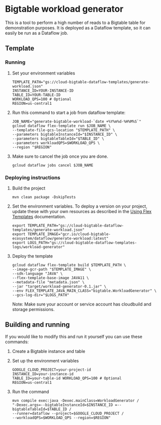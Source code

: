 # Bigtable workload generator

This is a tool to perform a high number of reads to a Bigtable table for
demonstration purposes. It is deployed as a Dataflow template, so it can easily
be run as a Dataflow job.

## Template

### Running

1. Set your environment variables

    ```
    TEMPLATE_PATH="gs://cloud-bigtable-dataflow-templates/generate-workload.json"
    INSTANCE_ID=YOUR-INSTANCE-ID
    TABLE_ID=YOUR-TABLE-ID
    WORKLOAD_QPS=100 # Optional
    REGION=us-central1
    ```

1. Run this command to start a job from dataflow template:

    ```
    JOB_NAME="generate-bigtable-workload-`date +%Y%m%d-%H%M%S`"
    gcloud dataflow flex-template run $JOB_NAME \
    --template-file-gcs-location "$TEMPLATE_PATH" \
    --parameters bigtableInstanceId="$INSTANCE_ID" \
    --parameters bigtableTableId="$TABLE_ID" \
    --parameters workloadQPS=$WORKLOAD_QPS \
    --region "$REGION"
    ```

1. Make sure to cancel the job once you are done.

    ```
    gcloud dataflow jobs cancel $JOB_NAME
    ```

### Deploying instructions

1. Build the project

    ```
    mvn clean package -DskipTests
    ```

1. Set the environment variables. To deploy a version on your project, update 
   these with your own resources as described in the [Using Flex Templates](https://cloud.google.com/dataflow/docs/guides/templates/using-flex-templates)
   documentation.

   ```
   export TEMPLATE_PATH="gs://cloud-bigtable-dataflow-templates/generate-workload.json"
   export TEMPLATE_IMAGE="gcr.io/cloud-bigtable-ecosystem/dataflow/generate-workload:latest"
   export LOGS_PATH="gs://cloud-bigtable-dataflow-templates-logs/workload-generator"
   ```

1. Deploy the template

   ```
   gcloud dataflow flex-template build $TEMPLATE_PATH \
   --image-gcr-path "$TEMPLATE_IMAGE" \
   --sdk-language "JAVA" \
   --flex-template-base-image JAVA11 \
   --metadata-file "metadata.json" \
   --jar "target/workload-generator-0.1.jar" \
   --env FLEX_TEMPLATE_JAVA_MAIN_CLASS="bigtable.WorkloadGenerator" \
   --gcs-log-dir="$LOGS_PATH"
   ```

   Note: Make sure your account or service account has cloudbuild and storage permissions.

## Building and running

If you would like to modify this and run it yourself you can use these commands:

1. Create a Bigtable instance and table

1. Set up the environment variables

   ```
   GOOGLE_CLOUD_PROJECT=your-project-id
   INSTANCE_ID=your-instance-id
   TABLE_ID=your-table-id WORKLOAD_QPS=100 # Optional
   REGION=us-central1
   ```

1. Run the command

   ```
   mvn compile exec:java -Dexec.mainClass=WorkloadGenerator /
   "-Dexec.args=--bigtableInstanceId=$INSTANCE_ID =--bigtableTableId=$TABLE_ID /
   --runner=dataflow --project=$GOOGLE_CLOUD_PROJECT /
   --workloadQPS=$WORKLOAD_QPS --region=$REGION"
   
   ```